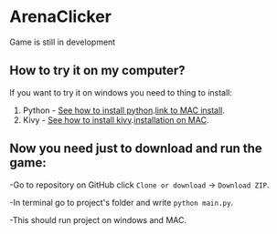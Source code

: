 # ArenaClicker
Game is still in development

## How to try it on my computer?

If you want to try it on windows you need to thing to install: 

1. Python - [See how to install python](https://www.howtogeek.com/197947/how-to-install-python-on-windows/).[link to MAC install](https://www.python.org/downloads/release/python-365/).
2. Kivy - [See how to install kivy](https://kivy.org/docs/installation/installation-windows.html).[installation on MAC](https://kivy.org/docs/installation/installation-osx.html).

## Now you need just to download and run the game:

-Go to repository on GitHub click `Clone or download` -> `Download ZIP`.

-In terminal go to project's folder and write `python main.py`.

-This should run project on windows and MAC.
